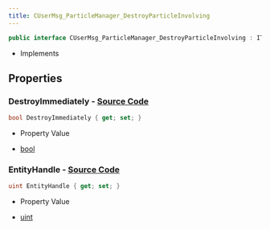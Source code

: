 ```yaml
---
title: CUserMsg_ParticleManager_DestroyParticleInvolving
---
```


```csharp
public interface CUserMsg_ParticleManager_DestroyParticleInvolving : ITypedProtobuf<CUserMsg_ParticleManager_DestroyParticleInvolving>, INativeHandle
```

- Implements

## Properties

### **DestroyImmediately** - [Source Code](https://github.com/swiftly-solution/swiftlys2/blob/main/managed/src/SwiftlyS2.Generated/Protobufs/Interfaces/CUserMsg_ParticleManager_DestroyParticleInvolving.cs#L13)

```csharp
bool DestroyImmediately { get; set; }
```

- Property Value

- [bool](https://learn.microsoft.com/dotnet/api/system.boolean)

### **EntityHandle** - [Source Code](https://github.com/swiftly-solution/swiftlys2/blob/main/managed/src/SwiftlyS2.Generated/Protobufs/Interfaces/CUserMsg_ParticleManager_DestroyParticleInvolving.cs#L16)

```csharp
uint EntityHandle { get; set; }
```

- Property Value

- [uint](https://learn.microsoft.com/dotnet/api/system.uint32)

